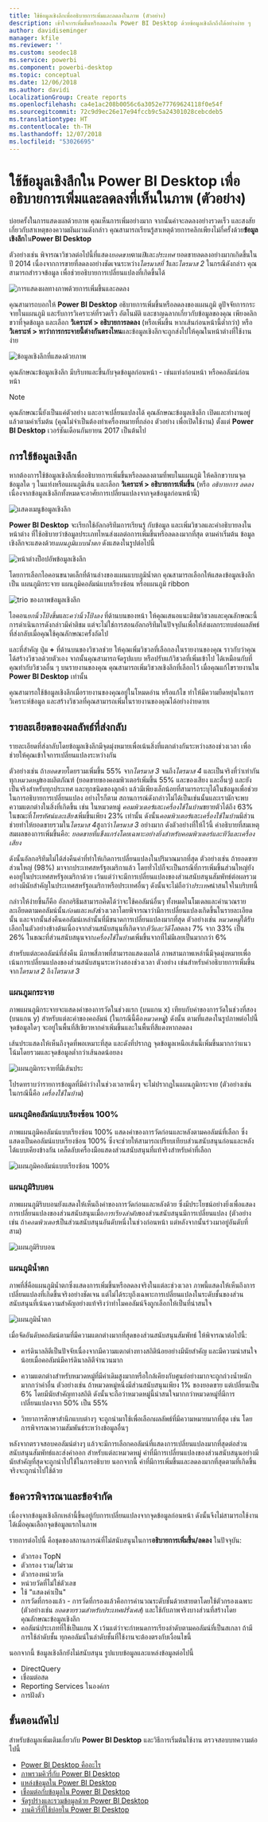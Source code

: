 ```yaml
---
title: ใช้ข้อมูลเชิงลึกเพื่ออธิบายการเพิ่มและลดลงในภาพ (ตัวอย่าง)
description: เข้าใจการเพิ่มขึ้นหรือลดลงใน Power BI Desktop ด้วยข้อมูลเชิงลึกถึงได้อย่างง่าย ๆ
author: davidiseminger
manager: kfile
ms.reviewer: ''
ms.custom: seodec18
ms.service: powerbi
ms.component: powerbi-desktop
ms.topic: conceptual
ms.date: 12/06/2018
ms.author: davidi
LocalizationGroup: Create reports
ms.openlocfilehash: ca4e1ac208b0056c6a3052e77769624118f0e54f
ms.sourcegitcommit: 72c9d9ec26e17e94fccb9c5a24301028cebcdeb5
ms.translationtype: HT
ms.contentlocale: th-TH
ms.lasthandoff: 12/07/2018
ms.locfileid: "53026695"
---
```

# <a name="use-insights-in-power-bi-desktop-to-explain-increases-and-decreases-seen-in-visuals-preview"></a>ใช้ข้อมูลเชิงลึกใน Power BI Desktop เพื่ออธิบายการเพิ่มและลดลงที่เห็นในภาพ (ตัวอย่าง)

บ่อยครั้งในการแสดงผลด้วยภาพ คุณเห็นการเพิ่มอย่างมาก จากนั้นค่าจะลดลงอย่างรวดเร็ว และสงสัยเกี่ยวกับสาเหตุของความผันผวนดังกล่าว คุณสามารถเรียนรู้สาเหตุด้วยการคลิกเพียงไม่กี่ครั้งด้วย**ข้อมูลเชิงลึก**ใน**Power BI Desktop**

ตัวอย่างเช่น พิจารณาวิชวลต่อไปนี้ที่แสดง*ยอดขาย*ตาม*ปี*และ*ประเทศ* ยอดขายลดลงอย่างมากเกิดขึ้นในปี 2014 เนื่องจากการขายที่ลดลงอย่างชัดเจนระหว่าง*ไตรมาสที่ 1*และ*ไตรมาส 2* ในกรณีดังกล่าว คุณสามารถสำรวจข้อมูล เพื่อช่วยอธิบายการเปลี่ยนแปลงที่เกิดขึ้นได้ 

![การแสดงผลทางภาพด้วยการเพิ่มขึ้นและลดลง](media/desktop-insights/insights_01a.png)

คุณสามารถบอกให้ **Power BI Desktop** อธิบายการเพิ่มขึ้นหรือลดลงของแผนภูมิ ดูปัจจัยการกระจายในแผนภูมิ และรับการวิเคราะห์ที่รวดเร็ว อัตโนมัติ และชาญฉลากเกี่ยวกับข้อมูลของคุณ เพียงคลิกขวาที่จุดข้อมูล และเลือก **วิเคราะห์ > อธิบายการลดลง** (หรือเพิ่มขึ้น หากเส้นก่อนหน้านี้ต่ำกว่า) หรือ **วิเคราะห์ > หาว่าการกระจายนี้ต่างกันตรงไหน**และข้อมูลเชิงลึกจะถูกส่งไปให้คุณในหน้าต่างที่ใช้งานง่าย

![ข้อมูลเชิงลึกที่แสดงด้วยภาพ](media/desktop-insights/insights_01.png)

คุณลักษณะข้อมูลเชิงลึก มีบริบทและขึ้นกับจุดข้อมูลก่อนหน้า - เช่นแท่งก่อนหน้า หรือคอลัมน์ก่อนหน้า

> [!NOTE]
> คุณลักษณะนี้ยังเป็นแค่ตัวอย่าง และอาจเปลี่ยนแปลงได้ คุณลักษณะข้อมูลเชิงลึก เปิดและทำงานอยู่แล้วตามค่าเริ่มต้น (คุณไม่จำเป็นต้องทำเครื่องหมายที่กล่อง ตัวอย่าง เพื่อเปิดใช้งาน) ตั้งแต่ **Power BI Desktop** เวอร์ชันเดือนกันยายน 2017 เป็นต้นไป


## <a name="using-insights"></a>การใช้ข้อมูลเชิงลึก
หากต้องการใช้ข้อมูลเชิงลึกเพื่ออธิบายการเพิ่มขึ้นหรือลดลงตามที่พบในแผนภูมิ ให้คลิกขวาบนจุดข้อมูลใด ๆ ในแท่งหรือแผนภูมิเส้น และเลือก **วิเคราะห์ > อธิบายการเพิ่มขึ้น** (หรือ *อธิบายการ ลดลง* เนื่องจากข้อมูลเชิงลึกทั้งหมดจะอาศัยการเปลี่ยนแปลงจากจุดข้อมูลก่อนหน้านี้)

![แสดงเมนูข้อมูลเชิงลึก](media/desktop-insights/insights_02.png)

**Power BI Desktop** จะเรียกใช้อัลกอริทึมการเรียนรู้ กับข้อมูล และเพิ่มวิชวลและคำอธิบายลงในหน้าต่าง ที่ใช้อธิบายว่าข้อมูลประเภทไหนส่งผลต่อการเพิ่มขึ้นหรือลดลงมากที่สุด ตามค่าเริ่มต้น ข้อมูลเชิงลึกจะแสดงด้วย*แผนภูมิแบบน้ำตก* ดังแสดงในรูปต่อไปนี้

![หน้าต่างป็อปอัพข้อมูลเชิงลึก](media/desktop-insights/insights_03.png)

โดยการเลือกไอคอนขนาดเล็กที่ด้านล่างของแผนแบบภูมิน้ำตก คุณสามารถเลือกให้แสดงข้อมูลเชิงลึก เป็น แผนภูมิกระจาย แผนภูมิคอลัมน์แบบเรียงซ้อน หรือแผนภูมิ ribbon

![trio ของภาพข้อมูลเชิงลึก](media/desktop-insights/insights_04.png)

ไอคอน*ยกนิ้วโป้งขึ้น*และ*คว่านิ้วโป้งลง* ที่ด้านบนของหน้า ให้คุณเสนอแนะติชมวิชวลและคุณลักษณะนี้ การดำเนินการดังกล่าวมีคำติชม แต่จะไม่ใช่การสอนอัลกอริทึมในปัจจุบันเพื่อให้ส่งผลกระทบต่อผลลัพธ์ที่ส่งกลับเมื่อคุณใช้คุณลักษณะครั้งถัดไป

และที่สำคัญ ปุ่ม **+** ที่ด้านบนของวิชวลช่วย ให้คุณเพิ่มวิชวลที่เลือกลงในรายงานของคุณ ราวกับว่าคุณได้สร้างวิชวลด้วยตัวเอง จากนั้นคุณสามารถจัดรูปแบบ หรือปรับแก้วิชวลที่เพิ่มเข้าไป ได้เหมือนกับที่คุณทำกับวิชวลอื่น ๆ บนรายงานของคุณ คุณสามารถเพิ่มวิชวลเชิงลึกที่เลือกไว้ เมื่อคุณแก้ไขรายงานใน **Power BI Desktop** เท่านั้น

คุณสามารถใช้ข้อมูลเชิงลึกเมื่อรายงานของคุณอยู่ในโหมดอ่าน หรือแก้ไข ทำให้มีความยืดหยุ่นในการวิเคราะห์ข้อมูล และสร้างวิชวลที่คุณสามารถเพิ่มในรายงานของคุณได้อย่างง่ายดายเ

## <a name="details-of-the-results-returned"></a>รายละเอียดของผลลัพธ์ที่ส่งกลับ

รายละเอียดที่ส่งกลับโดยข้อมูลเชิงลึกมีจุดมุ่งหมายเพื่อเน้นสิ่งที่แตกต่างกันระหว่างสองช่วงเวลา เพื่อช่วยให้คุณเข้าใจการเปลี่ยนแปลงระหว่างกัน  

ตัวอย่างเช่น ถ้า*ยอดขาย*โดยรวมเพิ่มขึ้น 55% จาก*ไตรมาส 3* จนถึง*ไตรมาส 4* และเป็นจริงที่ว่าเท่ากันทุก*หมวดหมู่*ของผลิตภัณฑ์ (ยอดขายของคอมพิวเตอร์เพิ่มขึ้น 55% และของเสียง และอื่นๆ) และยังเป็นจริงสำหรับทุกประเทศ และทุกชนิดของลูกค้า แล้วมีเพียงเล็กน้อยที่สามารถระบุได้ในข้อมูลเพื่อช่วยในการอธิบายการเปลี่ยนแปลง อย่างไรก็ตาม สถานการณ์ดังกล่าวไม่ได้เป็นเช่นนั้นและเรามักจะพบความแตกต่างในสิ่งที่เกิดขึ้น เช่น ในหมวดหมู่ *คอมพิวเตอร์*และ*เครื่องใช้ในบ้าน*ขยายตัวได้ถึง 63% ในขณะที่*โทรทัศน์และเสียง*เพิ่มขึ้นเพียง 23% เท่านั้น ดังนั้น*คอมพิวเตอร์*และ*เครื่องใช้ในบ้าน*มีส่วนช่วยทำให้ยอดขายรวมใน*ไตรมาส 4*สูงกว่า*ไตรมาส 3* อย่างมาก  ดังตัวอย่างที่ให้ไว้นี้ คำอธิบายที่สมเหตุสมผลของการเพิ่มขึ้นคือ: *ยอดขายที่แข็งแกร่งโดยเฉพาะอย่างยิ่งสำหรับคอมพิวเตอร์และทีวีและเครื่องเสียง* 

ดังนั้นอัลกอริทึมไม่ได้ส่งคืนค่าที่ทำให้เกิดการเปลี่ยนแปลงในปริมาณมากที่สุด ตัวอย่างเช่น ถ้ายอดขายส่วนใหญ่ (98%) มาจากประเทศสหรัฐอเมริกาแล้ว โดยทั่วไปก็จะเป็นกรณีที่การเพิ่มขึ้นส่วนใหญ่ยังคงอยู่ในประเทศสหรัฐอเมริกาด้วย เว้นแต่ว่าจะมีการเปลี่ยนแปลงของส่วนสนับสนุนสัมพัทธ์ต่อผลรวมอย่างมีนัยสำคัญในประเทศสหรัฐอเมริกาหรือประเทศอื่นๆ ดังนั้นจะไม่ถือว่า*ประเทศ*น่าสนใจในบริบทนี้  

กล่าวให้ง่ายขึ้นก็คือ อัลกอริธึมสามารถคิดได้ว่าจะใช้คอลัมน์อื่นๆ ทั้งหมดในโมเดลและคำนวณรายละเอียดตามคอลัมน์นั้น*ก่อน*และ*หลัง*ช่วงเวลาโดยพิจารณาว่ามีการเปลี่ยนแปลงเกิดขึ้นในรายละเอียดนั้น และจากนั้นส่งคืนคอลัมน์เหล่านั้นที่มีขนาดการเปลี่ยนแปลงมากที่สุด ตัวอย่างเช่น *หมวดหมู่*ได้รับเลือกในตัวอย่างข้างต้นเนื่องจากส่วนสนับสนุนที่เกิดจาก*ทีวีและวิดีโอ*ลดลง 7% จาก 33% เป็น 26% ในขณะที่ส่วนสนับสนุนจาก*เครื่องใช้ในบ้าน*เพิ่มขึ้นจากที่ไม่มีเลยเป็นมากกว่า 6% 

สำหรับแต่ละคอลัมน์ที่ส่งคืน มีภาพสี่ภาพที่สามารถแสดงผลได้ ภาพสามภาพเหล่านี้มีจุดมุ่งหมายเพื่อเน้นการเปลี่ยนแปลงของส่วนสนับสนุนระหว่างสองช่วงเวลา ตัวอย่าง เช่นสำหรับคำอธิบายการเพิ่มขึ้นจาก*ไตรมาส 2* ถึง*ไตรมาส 3*

### <a name="the-scatter-plot"></a>แผนภูมกระจาย

ภาพแผนภูมิกระจายจะแสดงค่าของการวัดในช่วงแรก (บนแกน x) เทียบกับค่าของการวัดในช่วงที่สอง (บนแกน y) สำหรับแต่ละค่าของคอลัมน์ (ในกรณีนี้คือ*หมวดหมู่*ู่) ดังนั้น ตามที่แสดงในรูปภาพต่อไปนี้ จุดข้อมูลใดๆ จะอยู่ในพื้นที่สีเขียวหากค่าเพิ่มขึ้นและในพื้นที่สีแดงหากลดลง 

เส้นประแสดงให้เห็นถึงจุดที่พอเหมาะที่สุด และดังที่ปรากฏ จุดข้อมูลเหนือเส้นนี้เพิ่มขึ้นมากกว่าแนวโน้มโดยรวมและจุดข้อมูลต่ำกว่าเส้นลดน้อยลง  

![แผนภูมิกระจายที่มีเส้นประ](media/desktop-insights/insights_01b.png)

โปรดทราบว่ารายการข้อมูลที่มีค่าว่างในช่วงเวลาหนึ่งๆ จะไม่ปรากฏในแผนภูมิกระจาย (ตัวอย่างเช่น ในกรณีนี้คือ *เครื่องใช้ในบ้าน*)

### <a name="the-100-stacked-column-chart"></a>แผนภูมิคอลัมน์แบบเรียงซ้อน 100%

ภาพแผนภูมิคอลัมน์แบบเรียงซ้อน 100% แสดงค่าของการวัดก่อนและหลังตามคอลัมน์ที่เลือก ซึ่งแสดงเป็นคอลัมน์แบบเรียงซ้อน 100% ซึ่งจะช่วยให้สามารถเปรียบเทียบส่วนสนับสนุนก่อนและหลังได้แบบเคียงข้างกัน เคล็ดลับเครื่องมือแสดงส่วนสนับสนุนที่แท้จริงสำหรับค่าที่เลือก

![แผนภูมิคอลัมน์แบบเรียงซ้อน 100%](media/desktop-insights/insights_01c.png)

### <a name="the-ribbon-chart"></a>แผนภูมิริบบอน

ภาพแผนภูมิริบบอนยังแสดงให้เห็นถึงค่าของการวัดก่อนและหลังด้วย ซึ่งมีประโยชน์อย่างยิ่งเพื่อแสดงการเปลี่ยนแปลงของส่วนสนับสนุนเมื่อ*การเรียงลำดับ*ของส่วนสนับสนุนมีการเปลี่ยนแปลง (ตัวอย่างเช่น ถ้า*คอมพิวเตอร์*เป็นส่วนสนับสนุนอันดับหนึ่งในช่วงก่อนหน้า แต่หลังจากนั้นร่วงมาอยู่อันดับที่สาม) 

![แผนภูมิริบบอน](media/desktop-insights/insights_01d.png)

### <a name="the-waterfall-chart"></a>แผนภูมิน้ำตก

ภาพที่สี่คือแผนภูมิน้ำตกซึ่งแสดงการเพิ่มขึ้นหรือลดลงจริงในแต่ละช่วงเวลา ภาพนี้แสดงให้เห็นถึงการเปลี่ยนแปลงที่เกิดขึ้นจริงอย่างชัดเจน แต่ไม่ได้ระบุถึงเฉพาะการเปลี่ยนแปลงในระดับชั้นของส่วนสนับสนุนที่เน้นความสำคัญอย่างแท้จริงว่าทำไมคอลัมน์จึงถูกเลือกให้เป็นที่น่าสนใจ 

![แผนภูมิน้ำตก](media/desktop-insights/insights_01e.png)

เมื่อจัดอันดับคอลัมน์ตามที่มีความแตกต่างมากที่สุดของส่วนสนับสนุนสัมพัทธ์ ให้พิจารณาต่อไปนี้: 

* คาร์ดินาลลิตีเป็นปัจจัยเนื่องจากมีความแตกต่างทางสถิติน้อยอย่างมีนัยสำคัญ และมีความน่าสนใจน้อยเมื่อคอลัมน์มีคาร์ดินาลลิตีจำนวนมาก 

* ความแตกต่างสำหรับหมวดหมู่ที่มีค่าเดิมสูงมากหรือใกล้เคียงกับศูนย์อย่างมากจะถูกถ่วงน้ำหนักมากกว่าค่าอื่น ตัวอย่างเช่น ถ้าหมวดหมู่หนึ่งมีส่วนสนับสนุนเพียง 1% ของยอดขาย แต่เปลี่ยนเป็น 6% โดยมีนัยสำคัญทางสถิติ ดังนั้นจะถือว่าหมวดหมู่นี้น่าสนใจมากกว่าหมวดหมู่ที่มีการเปลี่ยนแปลงจาก 50% เป็น 55% 

* วิทยาการศึกษาสำนึกแบบต่างๆ จะถูกนำมาใช้เพื่อเลือกผลลัพธ์ที่มีความหมายมากที่สุด เช่น โดยการพิจารณาความสัมพันธ์ระหว่างข้อมูลอื่นๆ
 
หลังจากตรวจสอบคอลัมน์ต่างๆ แล้วจะมีการเลือกคอลัมน์ที่แสดงการเปลี่ยนแปลงมากที่สุดต่อส่วนสนับสนุนสัมพัทธ์และส่งค่าออก สำหรับแต่ละหมวดหมู่ ค่าที่มีการเปลี่ยนแปลงของส่วนสนับสนุนอย่างมีนัยสำคัญที่สุดจะถูกนำไปใช้ในการอธิบาย นอกจากนี้ ค่าที่มีการเพิ่มขึ้นและลดลงมากที่สุดตามที่เกิดขึ้นจริงจะถูกนำไปใช้ด้วย


## <a name="considerations-and-limitations"></a>ข้อควรพิจารณาและข้อจำกัด
เนื่องจากข้อมูลเชิงลึกเหล่านี้ขึ้นอยู่กับการเปลี่ยนแปลงจากจุดข้อมูลก่อนหน้า ดังนั้นจึงไม่สามารถใช้งานได้เมื่อคุณเลือกจุดข้อมูลแรกในภาพ 

รายการต่อไปนี้ คือชุดของสถานการณ์ที่ไม่สนับสนุนในการ**อธิบายการเพิ่มขึ้น/ลดลง** ในปัจจุบัน:

* ตัวกรอง TopN
* ตัวกรอง รวม/ไม่รวม
* ตัวกรองหน่วยวัด
* หน่วยวัดที่ไม่ใช่ตัวเลข
* ใช้ "แสดงค่าเป็น"
* การวัดที่กรองแล้ว - การวัดที่กรองแล้วคือการคำนวณระดับชั้นด้วยสายตาโดยใช้ตัวกรองเฉพาะ (ตัวอย่างเช่น *ยอดขายรวมสำหรับประเทศฝรั่งเศส*) และใช้กับภาพจริงบางส่วนที่สร้างโดยคุณลักษณะข้อมูลเชิงลึก
* คอลัมน์ประเภทที่ใช้เป็นแกน X เว้นแต่ว่าจะกำหนดการเรียงลำดับตามคอลัมน์ที่เป็นสเกลา ถ้ามีการใช้ลำดับชั้น ทุกคอลัมน์ในลำดับชั้นที่ใช้งานจะต้องตรงกับเงื่อนไขนี้


นอกจากนี้ ข้อมูลเชิงลึกยังไม่สนับสนุน รูปแบบข้อมูลและแหล่งข้อมูลต่อไปนี้

* DirectQuery
* เชื่อมต่อสด
* Reporting Services ในองค์กร
* การฝังตัว

## <a name="next-steps"></a>ขั้นตอนถัดไป
สำหรับข้อมูลเพิ่มเติมเกี่ยวกับ **Power BI Desktop** และวิธีการเริ่มต้นใช้งาน ตรวจสอบบทความต่อไปนี้

* [Power BI Desktop คืออะไร](desktop-what-is-desktop.md)
* [ภาพรวมคิวรี่กับ Power BI Desktop](desktop-query-overview.md)
* [แหล่งข้อมูลใน Power BI Desktop](desktop-data-sources.md)
* [เชื่อมต่อกับข้อมูลใน Power BI Desktop](desktop-connect-to-data.md)
* [จัดรูปร่างและรวมข้อมูลด้วย Power BI Desktop](desktop-shape-and-combine-data.md)
* [งานคิวรี่ที่ใช้บ่อยใน Power BI Desktop](desktop-common-query-tasks.md)   

